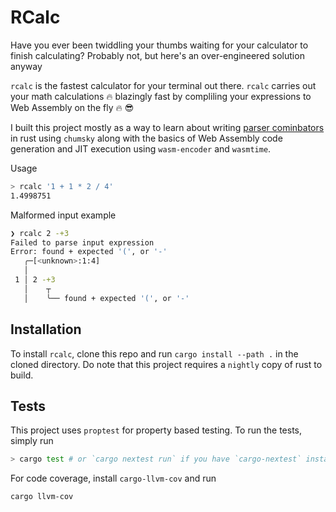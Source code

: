 # RCalc

Have you ever been twiddling your thumbs waiting for your calculator to finish calculating? Probably not, but here's an over-engineered solution anyway

`rcalc` is the fastest calculator for your terminal out there. `rcalc` carries out your math calculations 🔥 blazingly fast by compliling your expressions to Web Assembly on the fly 🔥 😎

I built this project mostly as a way to learn about writing [parser cominbators](https://en.wikipedia.org/wiki/Parser_combinator) in rust using `chumsky` along with the basics of Web Assembly code generation and JIT execution using `wasm-encoder` and `wasmtime`.

Usage

```sh
> rcalc '1 + 1 * 2 / 4'
1.4998751
```

Malformed input example

```sh
❯ rcalc 2 -+3
Failed to parse input expression
Error: found + expected '(', or '-'
   ╭─[<unknown>:1:4]
   │
 1 │ 2 -+3
   │    ┬
   │    ╰── found + expected '(', or '-'
```

## Installation

To install `rcalc`, clone this repo and run `cargo install --path .` in the cloned directory. Do note that this project requires a `nightly` copy of rust to build.

## Tests

This project uses `proptest` for property based testing. To run the tests, simply run

```sh
> cargo test # or `cargo nextest run` if you have `cargo-nextest` installed
```

For code coverage, install `cargo-llvm-cov` and run

```sh
cargo llvm-cov
```

